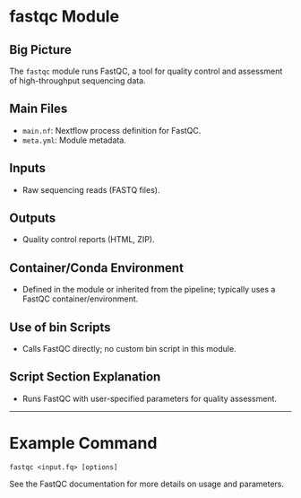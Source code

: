 # fastqc Module

## Big Picture
The `fastqc` module runs FastQC, a tool for quality control and assessment of high-throughput sequencing data.

## Main Files
- `main.nf`: Nextflow process definition for FastQC.
- `meta.yml`: Module metadata.

## Inputs
- Raw sequencing reads (FASTQ files).

## Outputs
- Quality control reports (HTML, ZIP).

## Container/Conda Environment
- Defined in the module or inherited from the pipeline; typically uses a FastQC container/environment.

## Use of bin Scripts
- Calls FastQC directly; no custom bin script in this module.

## Script Section Explanation
- Runs FastQC with user-specified parameters for quality assessment.

---

# Example Command
```
fastqc <input.fq> [options]
```

See the FastQC documentation for more details on usage and parameters.
